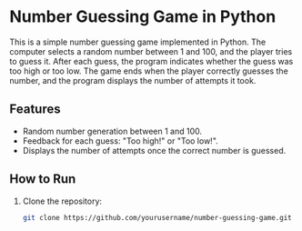 # Number Guessing Game in Python

This is a simple number guessing game implemented in Python. The computer selects a random number between 1 and 100, and the player tries to guess it. After each guess, the program indicates whether the guess was too high or too low. The game ends when the player correctly guesses the number, and the program displays the number of attempts it took.

## Features
- Random number generation between 1 and 100.
- Feedback for each guess: "Too high!" or "Too low!".
- Displays the number of attempts once the correct number is guessed.

## How to Run

1. Clone the repository:
   ```bash
   git clone https://github.com/yourusername/number-guessing-game.git
